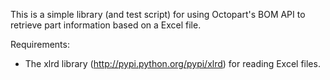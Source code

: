 This is a simple library (and test script) for using Octopart's BOM API to retrieve part information based on a Excel file.

Requirements:
* The xlrd library (http://pypi.python.org/pypi/xlrd) for reading Excel files.
